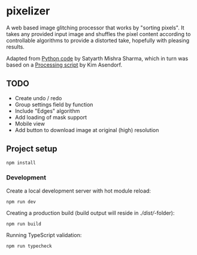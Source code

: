 # pixelizer

A web based image glitching processor that works by "sorting pixels". It takes any provided input image and shuffles
the pixel content according to controllable algorithms to provide a distorted take, hopefully with pleasing results.

Adapted from [Python code](https://github.com/satyarth/pixelsort) by Satyarth Mishra Sharma, which in turn was based on
a [Processing script](https://github.com/kimasendorf/ASDFPixelSort) by Kim Asendorf.

## TODO

 * Create undo / redo
 * Group settings field by function
 * Include "Edges" algorithm
 * Add loading of mask support
 * Mobile view
 * Add button to download image at original (high) resolution

## Project setup

```
npm install
```

### Development

Create a local development server with hot module reload:

```
npm run dev
```

Creating a production build (build output will reside in _./dist/_-folder):

```
npm run build
```

Running TypeScript validation:

```
npm run typecheck
```
